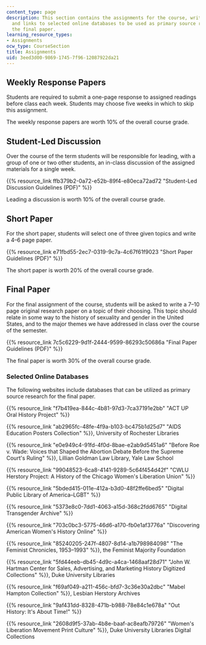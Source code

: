 ```yaml
---
content_type: page
description: This section contains the assignments for the course, writing guidelines,
  and links to selected online databases to be used as primary source research for
  the final paper.
learning_resource_types:
- Assignments
ocw_type: CourseSection
title: Assignments
uid: 3eed3d00-9869-1745-7f96-12087922da21
---
```


Weekly Response Papers
----------------------

Students are required to submit a one-page response to assigned readings before class each week. Students may choose five weeks in which to skip this assignment.

The weekly response papers are worth 10% of the overall course grade.

Student-Led Discussion
----------------------

Over the course of the term students will be responsible for leading, with a group of one or two other students, an in-class discussion of the assigned materials for a single week.

{{% resource_link ffb379b2-0a72-e52b-89f4-e80eca72ad72 "Student-Led Discussion Guidelines (PDF)" %}}

Leading a discussion is worth 10% of the overall course grade.

Short Paper
-----------

For the short paper, students will select one of three given topics and write a 4–6 page paper.

{{% resource_link e71fbd55-2ec7-0319-9c7a-4c67f61f9023 "Short Paper Guidelines (PDF)" %}}

The short paper is worth 20% of the overall course grade.

Final Paper
-----------

For the final assignment of the course, students will be asked to write a 7–10 page original research paper on a topic of their choosing. This topic should relate in some way to the history of sexuality and gender in the United States, and to the major themes we have addressed in class over the course of the semester.

{{% resource_link 7c5c6229-9d1f-2444-9599-86293c50686a "Final Paper Guidelines (PDF)" %}}

The final paper is worth 30% of the overall course grade.

### Selected Online Databases

The following websites include databases that can be utilized as primary source research for the final paper.

{{% resource_link "f7b419ea-844c-4b81-97d3-7ca37191e2bb" "ACT UP Oral History Project" %}}

{{% resource_link "ab2965fc-48fe-4f9a-b103-bc475b1d25d7" "AIDS Education Posters Collection" %}}, University of Rochester Libraries

{{% resource_link "e0e949c4-91fd-4f0d-8bae-e2ab9d5451a6" "Before Roe v. Wade: Voices that Shaped the Abortion Debate Before the Supreme Court's Ruling" %}}, Lillian Goldman Law Library, Yale Law School

{{% resource_link "99048523-6ca8-4141-9289-5c64f454d42f" "CWLU Herstory Project: A History of the Chicago Women's Liberation Union" %}}

{{% resource_link "5bded415-011e-412a-b3d0-48f2ffe6bed5" "Digital Public Library of America–LGBT" %}}

{{% resource_link "5373e8c0-7dd1-4063-a15d-368c2fdd6765" "Digital Transgender Archive" %}}

{{% resource_link "703c0bc3-5775-46d6-a170-fb0e1af3776a" "Discovering American Women's History Online" %}}

{{% resource_link "85240205-247f-4807-8d14-a1b798984098" "The Feminist Chronicles, 1953–1993" %}}, the Feminist Majority Foundation

{{% resource_link "5fd44eeb-db45-4d9c-a4ca-1468aaf28d71" "John W. Hartman Center for Sales, Advertising, and Marketing History Digitized Collections" %}}, Duke University Libraries

{{% resource_link "f69af049-a211-456c-bfd7-3c36e30a2dbc" "Mabel Hampton Collection" %}}, Lesbian Herstory Archives

{{% resource_link "9af431dd-8328-471b-b988-78e84c1e678a" "Out History: It's About Time!" %}}

{{% resource_link "2608d9f5-37ab-4b8e-baaf-ac8eafb79726" "Women's Liberation Movement Print Culture" %}}, Duke University Libraries Digital Collections